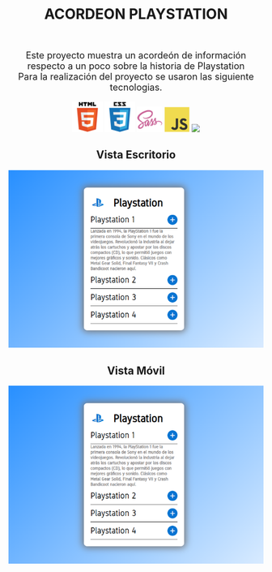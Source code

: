 <h1 align=center>ACORDEON PLAYSTATION</h1>

<br>


<p style="font-size: 18px; text-align: center">
Este proyecto muestra un acordeón de información respecto a un poco sobre la historia de Playstation <br> Para la realización del proyecto se usaron las siguiente tecnologias.
</p>

<p align="center">
 <img src="https://raw.githubusercontent.com/devicons/devicon/master/icons/html5/html5-original-wordmark.svg" width="60px">
 <img src="https://raw.githubusercontent.com/devicons/devicon/master/icons/css3/css3-original-wordmark.svg" width="60px">
 <img src="https://raw.githubusercontent.com/devicons/devicon/master/icons/sass/sass-original.svg" width="50px">
 <img src="https://raw.githubusercontent.com/devicons/devicon/master/icons/javascript/javascript-original.svg" width="50px">
 <img src="https://www.vectorlogo.zone/logos/git-scm/git-scm-icon.svg" width="50px">
</p>

<h2 style="text-align: center">Vista Escritorio</h2>
<img src="images/resultado.png">

<h2 style="text-align: center"> Vista Móvil</h2>
<img src="images/resultado.png">